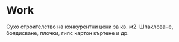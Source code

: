 # Work
Сухо строителство на конкурентни цени за кв. м2. Шпакловане,  боядисване,  плочки,  гипс картон  къртене и др.
